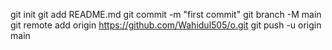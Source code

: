 git init
git add README.md
git commit -m "first commit"
git branch -M main
git remote add origin https://github.com/Wahidul505/o.git
git push -u origin main